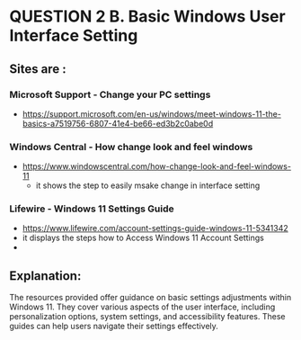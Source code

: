 # QUESTION 2 B. Basic Windows User Interface Setting

## Sites are :
### Microsoft Support - Change your PC settings
- https://support.microsoft.com/en-us/windows/meet-windows-11-the-basics-a7519756-6807-41e4-be66-ed3b2c0abe0d
  
### Windows Central - How change look and feel windows
- https://www.windowscentral.com/how-change-look-and-feel-windows-11
  - it shows the  step to easily msake change in interface setting
    
### Lifewire - Windows 11 Settings Guide
 - https://www.lifewire.com/account-settings-guide-windows-11-5341342
 -   it displays the steps how to Access Windows 11 Account Settings
 - 
## Explanation:
The resources provided offer guidance on basic settings adjustments within Windows 11. 
They cover various aspects of the user interface, including personalization options, system settings,
and accessibility features. 
These guides can help users navigate their settings effectively.
